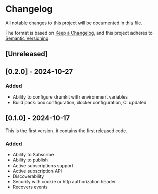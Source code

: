 # Changelog
All notable changes to this project will be documented in this file.

The format is based on [Keep a Changelog](https://keepachangelog.com/en/1.0.0/),
and this project adheres to [Semantic Versioning](https://semver.org/spec/v2.0.0.html).

## [Unreleased]

## [0.2.0] - 2024-10-27

### Added

- Ability to configure drumkit with environment variables
- Build pack: box configuration, docker configuration, CI updated

## [0.1.0] - 2024-10-17

This is the first version, it contains the first released code.

### Added

- Ability to Subscribe
- Ability to publish
- Active subscriptions support
- Active subscription API
- Discoverability
- Security with cookie or http authorization header
- Recovers events
